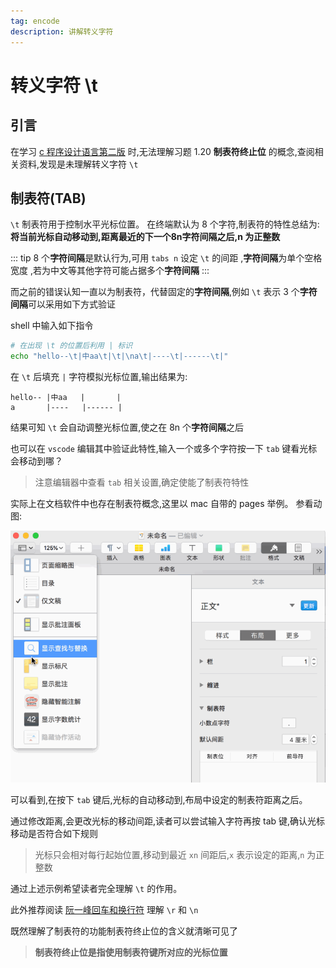 ```yaml
---
tag: encode
description: 讲解转义字符 
---
```


# 转义字符 \t


## 引言
在学习 [c 程序设计语言第二版](https://book.douban.com/subject/1139336/)
时,无法理解习题 1.20 **制表符终止位** 的概念,查阅相关资料,发现是未理解转义字符 `\t`

## 制表符(TAB)
`\t` 制表符用于控制水平光标位置。
在终端默认为 8 个字符,制表符的特性总结为:**将当前光标自动移动到,距离最近的下一个8n字符间隔之后,n 为正整数**

::: tip
8 个**字符间隔**是默认行为,可用 `tabs n` 设定 `\t` 的间距
,**字符间隔**为单个空格宽度 ,若为中文等其他字符可能占据多个**字符间隔**
:::

而之前的错误认知一直以为制表符，代替固定的**字符间隔**,例如 `\t` 表示 3 个**字符间隔**可以采用如下方式验证

shell 中输入如下指令

```bash
# 在出现 \t 的位置后利用 | 标识
echo "hello--\t|中aa\t|\t|\na\t|----\t|------\t|"
```

在 `\t` 后填充 `|` 字符模拟光标位置,输出结果为:

```
hello-- |中aa   |       |
a       |----   |------ |
```

结果可知 `\t` 会自动调整光标位置,使之在 8n 个**字符间隔**之后

也可以在 `vscode` 编辑其中验证此特性,输入一个或多个字符按一下 `tab` 键看光标会移动到哪？
> 注意编辑器中查看 `tab` 相关设置,确定使能了制表符特性

实际上在文档软件中也存在制表符概念,这里以 mac 自带的 pages 举例。
参看动图:

![](./img/2019-05-11-tab.png)

可以看到,在按下 `tab` 键后,光标的自动移动到,布局中设定的制表符距离之后。

通过修改距离,会更改光标的移动间距,读者可以尝试输入字符再按 tab 键,确认光标移动是否符合如下规则

> 光标只会相对每行起始位置,移动到最近 `xn` 间距后,`x` 表示设定的距离,`n` 为正整数

通过上述示例希望读者完全理解 `\t` 的作用。

此外推荐阅读 [阮一峰回车和换行符](https://www.ruanyifeng.com/blog/2006/04/post_213.html) 理解 `\r` 和 `\n`

既然理解了制表符的功能制表符终止位的含义就清晰可见了

> **制表符终止位是指使用制表符键所对应的光标位置** 